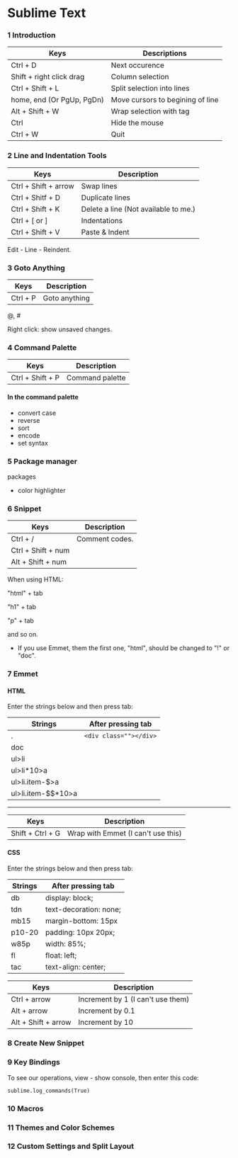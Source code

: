 # Sublime Text



### 1	Introduction

| Keys                      | Descriptions                     |
| ------------------------- | -------------------------------- |
| Ctrl + D                  | Next occurence                   |
| Shift + right click drag  | Column selection                 |
| Ctrl + Shift + L          | Split selection into lines       |
| home, end (Or PgUp, PgDn) | Move cursors to begining of line |
| Alt + Shift + W           | Wrap selection with tag          |
| Ctrl                      | Hide the mouse                   |
| Ctrl + W                  | Quit                             |



### 2	Line and Indentation Tools

| Keys                 | Description                          |
| -------------------- | ------------------------------------ |
| Ctrl + Shift + arrow | Swap lines                           |
| Ctrl + Shitf + D     | Duplicate lines                      |
| Ctrl + Shift + K     | Delete a line (Not available to me.) |
| Ctrl + [ or ]        | Indentations                         |
| Ctrl + Shift + V     | Paste & Indent                       |

Edit - Line - Reindent.



### 3	Goto Anything

| Keys     | Description   |
| -------- | ------------- |
| Ctrl + P | Goto anything |

@, #

Right click: show unsaved changes.



### 4	Command Palette

| Keys             | Description     |
| ---------------- | --------------- |
| Ctrl + Shift + P | Command palette |

#### In the command palette

- convert case
- reverse
- sort
- encode
- set syntax



### 5	Package manager

packages

- color highlighter



### 6	Snippet

| Keys               | Description    |
| ------------------ | -------------- |
| Ctrl + /           | Comment codes. |
| Ctrl + Shift + num |                |
| Alt + Shift + num  |                |

When using HTML:

"html" + tab

"h1" + tab

"p" + tab

and so on.

- If you use Emmet, them the first one, "html", should be changed to "!" or "doc".



### 7	Emmet

#### HTML

Enter the strings below and then press tab:

| Strings            | After pressing tab     |
| ------------------ | ---------------------- |
| .                  | `<div class=""></div>` |
| doc                |                        |
| ul>li              |                        |
| ul>li*10>a         |                        |
| ul>li.item-$>a     |                        |
| ul>li.item-$$*10>a |                        |

---

| Keys             | Description                        |
| ---------------- | ---------------------------------- |
| Shift + Ctrl + G | Wrap with Emmet (I can't use this) |

#### CSS

Enter the strings below and then press tab:

| Strings | After pressing tab     |
| ------- | ---------------------- |
| db      | display: block;        |
| tdn     | text-decoration: none; |
| mb15    | margin-bottom: 15px    |
| p10-20  | padding: 10px 20px;    |
| w85p    | width: 85%;            |
| fl      | float: left;           |
| tac     | text-align: center;    |

| Keys                | Description                       |
| ------------------- | --------------------------------- |
| Ctrl + arrow        | Increment by 1 (I can't use them) |
| Alt + arrow         | Increment by 0.1                  |
| Alt + Shift + arrow | Increment by 10                   |



### 8	Create New Snippet



### 9	Key Bindings

To see our operations, view - show console, then enter this code:

```
sublime.log_commands(True)
```



### 10	Macros



### 11	Themes  and Color Schemes



### 12	Custom Settings and Split Layout




